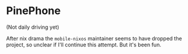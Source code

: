 # PinePhone

(Not daily driving yet)

After nix drama the `mobile-nixos` maintainer seems to have dropped the project, so unclear if I'll continue this attempt. But it's been fun.
